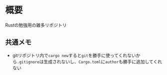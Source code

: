 
# 概要

Rustの勉強用の雑多リポジトリ

## 共通メモ

- gitリポジトリ内で`cargo new`すると`git`を勝手に使ってくれないから`.gitignore`は生成されないし、`Cargo.toml`に`author`も勝手に追加してくれない
